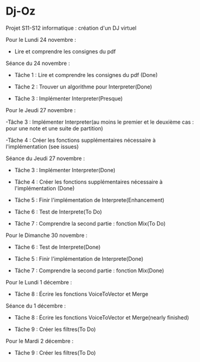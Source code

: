 Dj-Oz
=====

Projet S11-S12 informatique : création d'un DJ virtuel

Pour le Lundi 24 novembre :

- Lire et comprendre les consignes du pdf
 
Séance du 24 novembre :

- Tâche 1 : Lire et comprendre les consignes du pdf (Done)

- Tâche 2 : Trouver un algorithme pour Interpreter(Done)

- Tâche 3 : Implémenter Interpreter(Presque)

Pour le Jeudi 27 novembre :

-Tâche 3 : Implémenter Interpreter(au moins le premier et le deuxième cas : pour une note et une suite de partition)

-Tâche 4 : Créer les fonctions supplémentaires nécessaire à l'implémentation (see issues)

Séance du Jeudi 27 novembre :

- Tâche 3 : Implémenter Interpreter(Done)
 
- Tâche 4 : Créer les fonctions supplémentaires nécessaire à l'implémentation (Done)

- Tâche 5 : Finir l'implémentation de Interprete(Enhancement)

- Tâche 6 : Test de Interprete(To Do)

- Tâche 7 : Comprendre la second partie : fonction Mix(To Do)

Pour le Dimanche 30 novembre :

- Tâche 6 : Test de Interprete(Done)

- Tâche 5 : Finir l'implémentation de Interprete(Done)

- Tâche 7 : Comprendre la second partie : fonction Mix(Done)

Pour le Lundi 1 décembre :

- Tâche 8 : Écrire les fonctions VoiceToVector et Merge

Séance du 1 décembre :

- Tâche 8 : Écrire les fonctions VoiceToVector et Merge(nearly finished)

- Tâche 9 : Créer les filtres(To Do)
 
Pour le Mardi 2 décembre :

- Tâche 9 : Créer les filtres(To Do)

